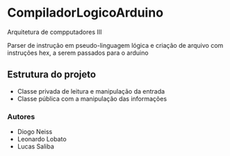 # CompiladorLogicoArduino

Arquitetura de compputadores III

Parser de instrução em pseudo-linguagem lógica e criação de arquivo com instruções hex, a serem passados para o arduino

## Estrutura do projeto 
* Classe privada de leitura e manipulação da entrada
* Classe pública com a manipulação das informações

### Autores
* Diogo Neiss
* Leonardo Lobato
* Lucas Saliba
